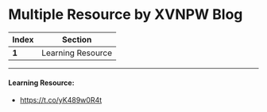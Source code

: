 # Multiple Resource by XVNPW Blog

Index | Section
--- | ---
**1** | Learning Resource

___


#### Learning Resource: 

* https://t.co/yK489w0R4t